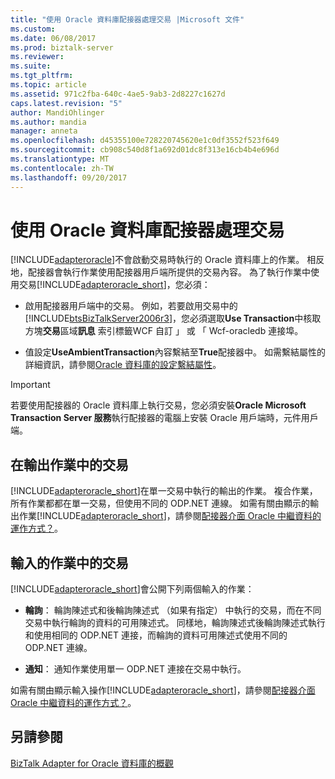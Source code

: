 ```yaml
---
title: "使用 Oracle 資料庫配接器處理交易 |Microsoft 文件"
ms.custom: 
ms.date: 06/08/2017
ms.prod: biztalk-server
ms.reviewer: 
ms.suite: 
ms.tgt_pltfrm: 
ms.topic: article
ms.assetid: 971c2fba-640c-4ae5-9ab3-2d8227c1627d
caps.latest.revision: "5"
author: MandiOhlinger
ms.author: mandia
manager: anneta
ms.openlocfilehash: d45355100e728220745620e1c0df3552f523f649
ms.sourcegitcommit: cb908c540d8f1a692d01dc8f313e16cb4b4e696d
ms.translationtype: MT
ms.contentlocale: zh-TW
ms.lasthandoff: 09/20/2017
---
```

# <a name="handle-transactions-with-the-oracle-database-adapter"></a>使用 Oracle 資料庫配接器處理交易
[!INCLUDE[adapteroracle](../../includes/adapteroracle-md.md)]不會啟動交易時執行的 Oracle 資料庫上的作業。 相反地，配接器會執行作業使用配接器用戶端所提供的交易內容。 為了執行作業中使用交易[!INCLUDE[adapteroracle_short](../../includes/adapteroracle-short-md.md)]，您必須：  
  
-   啟用配接器用戶端中的交易。 例如，若要啟用交易中的[!INCLUDE[btsBizTalkServer2006r3](../../includes/btsbiztalkserver2006r3-md.md)]，您必須選取**Use Transaction**中核取方塊**交易**區域**訊息** 索引標籤WCF 自訂 」 或 「 Wcf-oracledb 連接埠。  
  
-   值設定**UseAmbientTransaction**內容繫結至**True**配接器中。 如需繫結屬性的詳細資訊，請參閱[Oracle 資料庫的設定繫結屬性](../../adapters-and-accelerators/adapter-oracle-database/configure-the-binding-properties-for-oracle-database.md)。  
  
> [!IMPORTANT]
>  若要使用配接器的 Oracle 資料庫上執行交易，您必須安裝**Oracle Microsoft Transaction Server 服務**執行配接器的電腦上安裝 Oracle 用戶端時，元件用戶端。  
  
## <a name="transactions-in-the-outbound-operations"></a>在輸出作業中的交易  
 [!INCLUDE[adapteroracle_short](../../includes/adapteroracle-short-md.md)]在單一交易中執行的輸出的作業。 複合作業，所有作業都都在單一交易，但使用不同的 ODP.NET 連線。 如需有關由顯示的輸出作業[!INCLUDE[adapteroracle_short](../../includes/adapteroracle-short-md.md)]，請參閱[配接器介面 Oracle 中繼資料的運作方式？](https://msdn.microsoft.com/library/cc185310(v=bts.10).aspx)。  
  
## <a name="transactions-in-the-inbound-operations"></a>輸入的作業中的交易  
 [!INCLUDE[adapteroracle_short](../../includes/adapteroracle-short-md.md)]會公開下列兩個輸入的作業：  
  
-   **輪詢**： 輪詢陳述式和後輪詢陳述式 （如果有指定） 中執行的交易，而在不同交易中執行輪詢的資料的可用陳述式。 同樣地，輪詢陳述式後輪詢陳述式執行和使用相同的 ODP.NET 連接，而輪詢的資料可用陳述式使用不同的 ODP.NET 連線。  
  
-   **通知**： 通知作業使用單一 ODP.NET 連接在交易中執行。  
  
 如需有關由顯示輸入操作[!INCLUDE[adapteroracle_short](../../includes/adapteroracle-short-md.md)]，請參閱[配接器介面 Oracle 中繼資料的運作方式？](https://msdn.microsoft.com/library/cc185310(v=bts.10).aspx)。  
  
## <a name="see-also"></a>另請參閱  
 [BizTalk Adapter for Oracle 資料庫的概觀](../../adapters-and-accelerators/adapter-oracle-database/overview-of-biztalk-adapter-for-oracle-database.md)